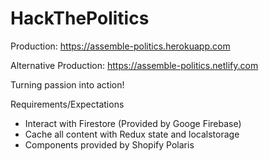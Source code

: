 # HackThePolitics

Production:
https://assemble-politics.herokuapp.com

Alternative Production:
https://assemble-politics.netlify.com

Turning passion into action!

Requirements/Expectations

- Interact with Firestore (Provided by Googe Firebase)
- Cache all content with Redux state and localstorage
- Components provided by Shopify Polaris
